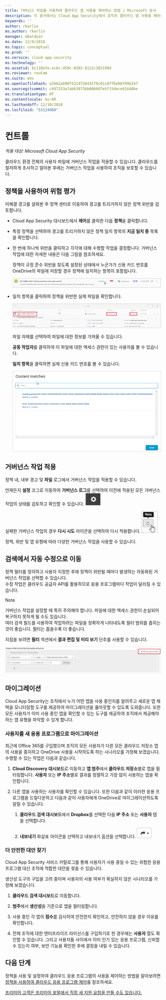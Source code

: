 ```yaml
---
title: 거버넌스 작업을 사용하여 클라우드 앱 사용을 제어하는 방법 | Microsoft 문서
description: 이 문서에서는 Cloud App Security에서 조직의 클라우드 앱 사용을 제어하기 위해 수행할 수 있는 거버넌스 작업에 대한 정보를 제공합니다.
keywords: ''
author: rkarlin
ms.author: rkarlin
manager: mbaldwin
ms.date: 12/9/2018
ms.topic: conceptual
ms.prod: ''
ms.service: cloud-app-security
ms.technology: ''
ms.assetid: bc11bbfe-ec6c-458c-8302-8112c383199d
ms.reviewer: reutam
ms.suite: ems
ms.openlocfilehash: e2662ab98f5214f2843570c01c8f76e08799b347
ms.sourcegitcommit: c497253a7ab63973bb806607e5f15dece91640be
ms.translationtype: HT
ms.contentlocale: ko-KR
ms.lasthandoff: 12/10/2018
ms.locfileid: "53124080"
---
```

# <a name="control"></a>컨트롤

*적용 대상: Microsoft Cloud App Security*

클라우드 환경 전체의 사용자 파일에 거버넌스 작업을 적용할 수 있습니다. 클라우드를 철저하게 조사하고 알아본 후에는 거버넌스 작업을 사용하여 조직을 보호할 수 있습니다.  

## <a name="use-policies-to-assess-risk"></a>정책을 사용하여 위험 평가  
미해결 경고를 살펴본 후 정책 센터로 이동하여 경고를 트리거하지 않은 정책 위반을 검토합니다.  

-   Cloud App Security 대시보드에서 **제어**를 클릭한 다음 **정책**을 클릭합니다.  

-   특정 정책을 선택하여 경고를 트리거하지 않은 정책 일치 항목의 **지금 일치 중** 목록을 확인합니다.  

-   한 번에 하나씩 위반을 클릭하고 각각에 대해 수행할 작업을 결정합니다. 거버넌스 작업에 대한 자세한 내용은 다음 그림을 참조하세요.  

     정책이 규정 준수 위반을 찾도록 설정된 상태에서 누군가가 신용 카드 번호를 OneDrive의 파일에 저장할 경우 정책에 일치하는 항목이 포함됩니다.  

     ![PCI 일치](./media/pci-matches.png "pci 일치")  

-   일치 항목을 클릭하여 정책을 위반한 실제 파일을 확인합니다.  

     ![PCI 콘텐츠 일치](./media/pci-content-matches.png "pci 콘텐츠 일치")  

     파일 자체를 선택하여 파일에 대한 정보를 가져올 수 있습니다.  

     **공동 작업자**를 클릭하여 이 파일에 대한 액세스 권한이 있는 사용자를 볼 수 있습니다.  

     **일치 항목**을 클릭하면 실제 신용 카드 번호를 볼 수 있습니다.  

     ![콘텐츠 일치 신용 카드 번호](./media/content-matches-ccn.png "콘텐츠 일치 신용 카드 번호")  

## <a name="apply-governance-actions"></a>거버넌스 작업 적용  
정책 내, 내부 경고 및 **파일** 로그에서 거버넌스 작업을 적용할 수 있습니다.  

언제든지 **설정** 코그로 이동하여 **거버넌스 로그**를 선택하여 이전에 적용된 모든 거버넌스 작업의 상태를 검토하고 확인할 수 있습니다. ![설정 아이콘](./media/settings-icon.png "설정 아이콘")

실패한 거버넌스 작업의 경우 **다시 시도** 아이콘을 선택하여 다시 적용합니다. ![다시 시도 아이콘](./media/retry-icon.png "다시 시도 아이콘")   

정책, 위반 및 앱 유형에 따라 다양한 거버넌스 작업을 사용할 수 있습니다.  

## <a name="move-from-detection-to-automatic-remediation"></a>검색에서 자동 수정으로 이동  
정책 필터를 정의하고 사용자 지정한 후에 정책이 위반될 때마다 발생하는 자동화된 거버넌스 작업을 선택할 수 있습니다.  
수정 작업은 클라우드 공급자 API를 활용하므로 응용 프로그램마다 작업이 달라질 수 있습니다.  

> [!NOTE]  
>  거버넌스 작업을 설정할 때 특히 주의해야 합니다. 파일에 대한 액세스 권한이 손실되어 복구하지 못하게 될 수도 있습니다.  
> 여러 검색 필드를 사용하여 작업하려는 파일을 정확하게 나타내도록 필터 범위를 좁히는 것이 좋습니다. 필터는 좁을수록 더 좋습니다.  
>   
>  지침을 보려면 **필터** 섹션에서 **결과 편집 및 미리 보기** 단추를 사용할 수 있습니다.  

![파일 정책 결과 편집 및 미리 보기](./media/file-policy-edit-and-preview-results.png "파일 정책 결과 편집 및 미리 보기")  

## <a name="migration"></a>마이그레이션  
Cloud App Security는 조직에서 누가 어떤 앱을 사용 중인지를 알려주고 새로운 앱 채택을 모니터링할 도구를 제공하여 마이그레이션을 롤아웃할 수 있도록 도와줍니다. 또한 모든 사용자가 이미 사용 중인 앱을 확인할 수 있는 도구를 제공하여 조직에서 제공해야 하는 앱 유형을 파악할 수 있게 합니다.  

### <a name="migrate-your-users-to-a-new-app"></a>사용자를 새 응용 프로그램으로 마이그레이션  
최근에 Office 365를 구입했으며 조직의 모든 사용자가 다른 모든 클라우드 저장소 앱의 사용을 중지하고 OneDrive 사용을 시작하도록 하는 시나리오를 가정해 보겠습니다. 수행할 수 있는 작업은 다음과 같습니다.  

1. **Cloud Discovery 대시보드**로 이동하고 **앱 범주**에서 **클라우드 저장소**별로 앱을 필터링합니다. **사용자** 또는 **IP 주소**별로 결과를 정렬하고 가장 많이 사용하는 앱을 확인합니다.  

2. 다른 앱을 사용하는 사용자를 확인할 수 있습니다. 또한 다음과 같이 이러한 응용 프로그램을 드릴다운하고 다음과 같이 사용자에게 OneDrive로 마이그레이션하도록 알릴 수 있습니다.

   1. **클라우드 검색 대시보드**에서 **Dropbox**를 선택한 다음 **IP 주소** 또는 **사용자** 탭을 선택합니다.  

   2. **내보내기** 화살표 아이콘을 선택하고 내보내기 옵션을 선택합니다. ![화살표 아이콘](./media/arrow-icon.png "화살표 아이콘")

### <a name="find-more-secure-alternatives"></a>더 안전한 대안 찾기  
Cloud App Security 서비스 카탈로그를 통해 사용자가 사용 중일 수 있는 위험한 응용 프로그램 대신 조직에 적합한 대안을 찾을 수 있습니다.  

생산성 도구의 구입을 고려 중이며 사용자의 사용 여부가 확실하지 않은 시나리오를 가정해 보겠습니다.  

1.   **클라우드 검색 대시보드**로 이동합니다.  

2.   **범주**에서 **생산성**을 기준으로 앱을 필터링합니다.  

3.   사용 중인 각 앱의 **점수**를 검사하여 안전한지 확인하고, 안전하지 않을 경우 이유를 확인합니다.  

4.   전체 조직에 대한 엔터프라이즈 라이선스를 구입하기로 한 경우에는 **사용자** 열도 확인할 수 있습니다. 그리고 사용자들 사이에서 이미 인기 있는 응용 프로그램, 신뢰할 수 있는지 여부, 보안 기능을 확인한 후에 결정을 내릴 수 있습니다.  

## <a name="next-steps"></a>다음 단계
정책을 사용 및 설정하여 클라우드 응용 프로그램의 사용을 제어하는 방법을 알아보려면 [정책을 사용하여 클라우드 응용 프로그램 제어](control-cloud-apps-with-policies.md)를 참조하세요.   

[프리미어 고객은 프리미어 포털에서 직접 새 지원 요청을 만들 수도 있습니다.](https://premier.microsoft.com/)  
